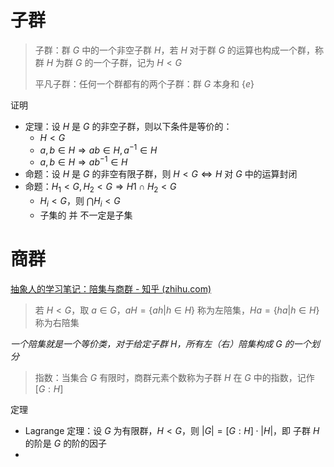 # 子群

> 子群：群 $G$ 中的一个非空子群 $H$，若 $H$ 对于群  $G$ 的运算也构成一个群，称群 $H$ 为群 $G$ 的一个子群，记为 $H<G$
> 
> 平凡子群：任何一个群都有的两个子群：群 $G$ 本身和 $\{e\}$

证明
- 定理：设 $H$ 是 $G$ 的非空子群，则以下条件是等价的：
	- $H<G$
	- $a,b\in{H}\Rightarrow ab\in{H},a^{-1}\in{H}$
	- $a,b\in{H}\Rightarrow ab^{-1}\in{H}$
- 命题：设 $H$ 是 $G$ 的非空有限子群，则 $H<G \Leftrightarrow H$ 对 $G$ 中的运算封闭
- 命题：$H_1<G,H_2<G\Rightarrow H1\cap H_2<G$
	- $H_i<G$，则 $\bigcap H_i<G$
	- 子集的 并 不一定是子集

# 商群

[抽象人的学习笔记：陪集与商群 - 知乎 (zhihu.com)](https://zhuanlan.zhihu.com/p/350631795)

> 若 $H<G$，取 $a\in{G}$，$aH=\{ah|h\in{H}\}$ 称为左陪集，$Ha=\{ha|h\in{H}\}$ 称为右陪集

*一个陪集就是一个等价类，对于给定子群 $H$，所有左（右）陪集构成 $G$ 的一个划分*

> 指数：当集合 $G$ 有限时，商群元素个数称为子群 $H$ 在 $G$ 中的指数，记作 $[G:H]$

定理
- Lagrange 定理：设 $G$ 为有限群，$H<G$，则 $|G|=[G:H]\cdot |H|$，即 子群 $H$ 的阶是 $G$ 的阶的因子
- 
